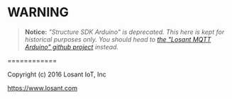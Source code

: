 WARNING
===============

> **Notice:** *"Structure SDK Arduino" is deprecated. This here is kept for historical purposes only. You should head to [the "Losant MQTT Arduino" github project](https://github.com/losant/losant-mqtt-arduino) instead.*

============

Copyright (c) 2016 Losant IoT, Inc

<https://www.losant.com>
